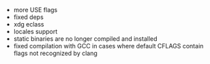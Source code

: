 - more USE flags
- fixed deps
- xdg eclass
- locales support
- static binaries are no longer compiled and installed
- fixed compilation with GCC in cases where default CFLAGS contain flags not recognized by clang
